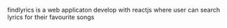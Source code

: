 findlyrics is a web applicaton develop with reactjs where user can search lyrics for their favourite songs